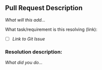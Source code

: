 ## Pull Request Description

*What will this add...*

What task/requirement is this resolving (link):

- [ ] *Link to Git Issue*

### Resolution description:

*What did you do...*
